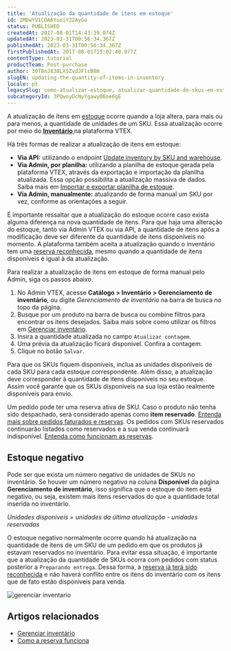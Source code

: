 ```yaml
---
title: 'Atualização da quantidade de itens em estoque'
id: 2MDwYV1COA6YuoiY22AyGo
status: PUBLISHED
createdAt: 2017-08-01T14:43:39.074Z
updatedAt: 2023-03-31T00:56:34.367Z
publishedAt: 2023-03-31T00:56:34.367Z
firstPublishedAt: 2017-08-01T15:02:40.977Z
contentType: tutorial
productTeam: Post-purchase
author: 30TBnJ838LXSZvdJFlcB8H
slugEN: updating-the-quantity-of-items-in-inventory
locale: pt
legacySlug: como-atualizar-estoque, atualizar-quantidade-de-skus-em-estoque
subcategoryId: 3PQwnyOcNyYgawy06oe6gE
---
```


A atualização de itens em [estoque](/pt/tutorial/estoque--6oIxvsVDTtGpO7y6zwhGpb) ocorre quando a loja altera, para mais ou para menos, a  quantidade de unidades de um SKU. Essa atualização ocorre por meio do **[Inventário ](/pt/tutorial/gerenciar-itens-em-estoque--tutorials_139)** na plataforma VTEX.

Há três formas de realizar a atualização de itens em estoque:

* **Via API:** utilizando o endpoint [Update inventory by SKU and warehouse](https://developers.vtex.com/docs/api-reference/logistics-api#put-/api/logistics/pvt/inventory/skus/-skuId-/warehouses/-warehouseId-).
* **Via Admin, por planilha:** utilizando a planilha de estoque gerada pela plataforma VTEX, através da exportação e importação da planilha atualizada. Essa opção possibilita a atualização massiva de dados. Saiba mais em [Importar e exportar planilha de estoque](/pt/tutorial/importando-e-exportando-planilha-de-estoque--tutorials_2034).
* **Via Admin, manualmente:** atualizando de forma manual um SKU por vez, conforme as orientações a seguir.

É importante ressaltar que a atualização do estoque ocorre caso exista alguma diferença na nova quantidade de itens. Para que haja uma alteração do estoque, tanto via Admin VTEX ou via API, a quantidade de itens após a modificação deve ser diferente da quantidade de itens disponíveis no momento. A plataforma também aceita a atualização quando o inventário tem uma [reserva reconhecida,](/pt/tutorial/como-a-reserva-funciona--tutorials_92#reserva-reconhecida) mesmo quando a quantidade de itens disponíveis é igual à da atualização.

Para realizar a atualização de itens em estoque de forma manual pelo Admin, siga os passos abaixo.

1. No Admin VTEX, acesse **Catálogo > Inventário > Gerenciamento de inventário**, ou digite *Gerenciamento de inventário* na barra de busca no topo da página.  
2. Busque por um produto na barra de busca ou combine filtros para encontrar os itens desejados. Saiba mais sobre como utilizar os filtros em [Gerenciar inventário](/pt/tutorial/gerenciar-itens-em-estoque--tutorials_139#filtros).  
3. Insira a quantidade atualizada no campo `Atualizar contagem`.   
4. Uma prévia da atualização ficará disponível. Confira a contagem.   
5. Clique no botão `Salvar`.

Para que os SKUs fiquem disponíveis, inclua as unidades disponíveis de cada SKU para cada estoque correspondente. Além disso, a atualização deve corresponder à quantidade de itens disponíveis no seu estoque. Assim você garante que os SKUs disponíveis na sua loja estão realmente disponíveis para envio. 

Um pedido pode ter uma reserva ativa de SKU. Caso o produto não tenha sido despachado, será considerado apenas como **item reservado**. [Entenda mais sobre pedidos faturados e reservas](/pt/faq/por-que-meu-pedido-foi-faturado-e-o-produto-continua-reservado). Os pedidos com SKUs reservados continuarão listados como reservados e a sua venda continuará indisponível. [Entenda como funcionam as reservas](/pt/tutorial/como-a-reserva-funciona/).

## Estoque negativo

Pode ser que exista um número negativo de unidades de SKUs no inventário. Se houver um número negativo na coluna **Disponível** da página **Gerenciamento de inventário**, isso significa que o estoque do item está negativo, ou seja, existem mais itens reservados do que a quantidade total inserida no inventário.

_Unidades disponíveis = unidades da última atualização - unidades reservadas_

O estoque negativo normalmente ocorre quando há atualização na quantidade de itens de um SKU de um pedido em que os produtos já estavam reservados no inventário. Para evitar essa situação, é importante que a atualização da quantidade de SKUs ocorra com pedidos com status posterior a `Preparando entrega`. Dessa forma, a [reserva já terá sido reconhecida](/pt/tutorial/como-a-reserva-funciona/#reserva-reconhecida) e não haverá conflito entre os itens do inventário com os itens que de fato estão disponíveis para venda.

![gerenciar inventario](https://images.ctfassets.net/alneenqid6w5/384hm6LEhpNrvqGITDwzZ1/9ce03695fdd2173d9fa079ab2887eb68/gerenciar_inventario.gif)

## Artigos relacionados

* [Gerenciar inventário](/pt/tutorial/gerenciar-itens-em-estoque--tutorials_139)
* [Como a reserva funciona](/pt/tutorial/como-a-reserva-funciona--tutorials_92)
